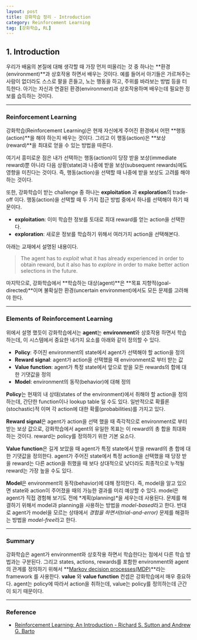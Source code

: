 ```yaml
---
layout: post
title: 강화학습 정리 - Introduction
category: Reinforcement Learning
tag: [강화학습, RL]
---
```




## 1. Introduction

우리가 배움의 본질에 대해 생각할 때 가장 먼저 떠올리는 것 중 하나는 **환경(environment)**과 상호작용 하면서 배우는 것이다. 예를 들어서 아기들은 가르쳐주는 사람이 없더라도 스스로 팔을 흔들고, 노는 행동을 하고, 주위를 바라보는 방법 등을 터득한다. 아기는 자신과 연결된 환경(environment)과 상호작용하며 배우는데 필요한 정보를 습득하는 것이다.


***
### Reinforcement Learning

강화학습(Reinforcement Learning)은 현재 자신에게 주어진 환경에서 어떤 **행동(action)**을 해야 하는지 배우는 것이다. 그리고 이 행동(action)은 **보상(reward)**을 최대로 얻을 수 있는 방법을 따른다.

여기서 흥미로운 점은 내가 선택하는 행동(action)이 당장 받을 보상(immediate reward)뿐 아니라 다음 상황(state)과 나중에 받을 보상(subsequent rewards)에도 영향을 미친다는 것이다. 즉, 행동(action)을 선택할 때 나중에 받을 보상도 고려를 해야 하는 것이다.

또한, 강화학습이 받는 challenge 중 하나는 **exploitation** 과 **exploration**의 trade-off 이다. 행동(action)을 선택할 때 두 가지 접근 방법 중에서 하나를 선택해야 하기 때문이다.

- **exploitation**: 이미 학습한 정보를 토대로 최대 reward를 얻는 action을 선택한다.
- **exploration**: 새로운 정보를 학습하기 위해서 여러가지 action을 선택해본다.

아래는 교재에서 설명된 내용이다.
>The agent has to *exploit* what it has already experienced in order to obtain reward, but it also has to *explore* in order to make better action selections in the future.

마지막으로, 강화학습에서 **학습하는 대상(agent)**은 **목표 지향적(goal-directed)**이며 불확실한 환경(uncertain environment)에서도 모든 문제를 고려해야 한다.


***
### Elements of Reinforcement Learning

위에서 설명 했듯이 강화학습에서는 **agent**는 **environment**와 상호작용 하면서 학습하는데, 이 시스템에서 중요한 네가지 요소를 아래와 같이 정의할 수 있다. 

- **Policy**: 주어진 environment의 state에서 agent가 선택해야 할 action을 정의
- **Reward signal**: agent가 action을 선택했을 때 environment로 부터 받는 값
- **Value function**: agent가 특정 state에서 앞으로 받을 모든 rewards의 합에 대한 기댓값을 정의
- **Model**: environment의 동작(behavior)에 대해 정의

**Policy**는 현재의 내 상태(states of the environment)에서 취해야 할 action을 정의 하는데, 간단한 function이나 lookup table 일 수도 있다. 일반적으로 확률론(stochastic)적 이며 각 action에 대한 확률(probabilities)를 가지고 있다. 

**Reward signal**은 agent가 action을 선택 했을 때 즉각적으로 environment로 부터 받는 보상 값으로, 강화학습에서 agent의 유일한 목표는 이 reward의 총 합을 최대화하는 것이다. reward는 policy를 정의하기 위한 기본 요소다. 

**Value function**은 길게 보았을 때 agent가 특정 state에서 받을 reward의 총 합에 대한 기댓값을 정의한다. agent가 주어진 state에서 특정 action을 선택했을 때 당장 받을 reward는 다른 action을 취했을 때 보다 상대적으로 낮더라도 최종적으로 누적될 reward는 가장 높을 수도 있다.

**Model**은 environment의 동작(behavior)에 대해 정의한다. 즉, model을 알고 있으면 state와 action이 주어졌을 때의 가능한 결과를 미리 예상할 수 있다. model은 agent가 직접 경험해 보기도 전에 *계획(planning)*을 세우는데 사용된다. 문제를 해결하기 위해서 model과 planning을 사용하는 방법을 *model-based*라고 한다. 반대로 agent가 model을 모르는 상태에서 *경험을 하면서(trial-and-error)* 문제를 해결하는 방법을 *model-free*라고 한다.


***
### Summary

강화학습은 agent가 environment와 상호작용 하면서 학습한다는 점에서 다른 학습 방법과는 구분된다. 그리고 states, actions, rewards를 포함한 environment와 agent의 관계를 정의하기 위해서 **[Markov decision processes(MDP)](https://en.wikipedia.org/wiki/Markov_decision_process)**라는 framework 를 사용한다. **value** 와 **value function** 컨셉은 강화학습에서 매우 중요하다. agent는 policy에 따라서 action을 취하는데, value는 policy를 정의하는데 근간이 되기 때문이다.


***
### Reference
- [Reinforcement Learning: An Introduction - Richard S. Sutton and Andrew G. Barto](http://incompleteideas.net/book/the-book.html)